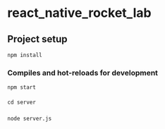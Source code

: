 # react_native_rocket_lab

## Project setup
```
npm install
```

### Compiles and hot-reloads for development
```
npm start
```

####
```
cd server
```
#####
```
node server.js
```
